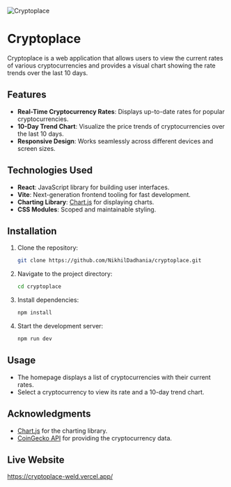 ![Cryptoplace](https://github.com/user-attachments/assets/ff1190a4-905e-4327-bb9d-aa0643f5247b)

# Cryptoplace

Cryptoplace is a web application that allows users to view the current rates of various cryptocurrencies and provides a visual chart showing the rate trends over the last 10 days.

## Features

- **Real-Time Cryptocurrency Rates**: Displays up-to-date rates for popular cryptocurrencies.
- **10-Day Trend Chart**: Visualize the price trends of cryptocurrencies over the last 10 days.
- **Responsive Design**: Works seamlessly across different devices and screen sizes.

## Technologies Used

- **React**: JavaScript library for building user interfaces.
- **Vite**: Next-generation frontend tooling for fast development.
- **Charting Library**: [Chart.js](https://www.chartjs.org/) for displaying charts.
- **CSS Modules**: Scoped and maintainable styling.

## Installation

1. Clone the repository:
    ```bash
    git clone https://github.com/NikhilDadhania/cryptoplace.git
    ```
2. Navigate to the project directory:
    ```bash
    cd cryptoplace
    ```
3. Install dependencies:
    ```bash
    npm install
    ```
4. Start the development server:
    ```bash
    npm run dev
    ```
    
## Usage

- The homepage displays a list of cryptocurrencies with their current rates.
- Select a cryptocurrency to view its rate and a 10-day trend chart.

## Acknowledgments

- [Chart.js](https://www.chartjs.org/) for the charting library.
- [CoinGecko API](https://www.coingecko.com/en/api) for providing the cryptocurrency data.

## Live Website
https://cryptoplace-weld.vercel.app/
